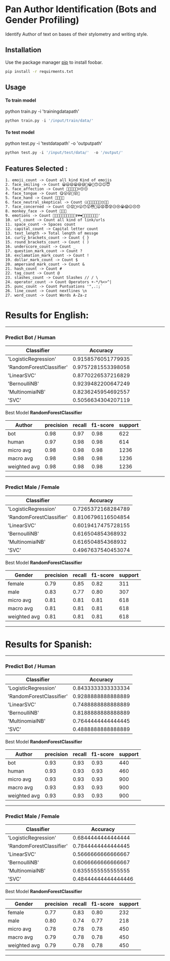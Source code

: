 # Pan Author Identification (Bots and Gender Profiling)

Identify Author of text on bases of their stylometry and writing style.

## Installation

Use the package manager [pip](https://pip.pypa.io/en/stable/) to install foobar.

```bash
pip install -r requirments.txt
```

## Usage
#### To train model

python train.py -i 'trainingdatapath'
```python
python train.py -i '/input/train/data/'
```

#### To test model 

python test.py -i 'testdatapath' -o 'outputpath'

```python
python test.py -i '/input/test/data/'  -o '/output/'
```

## Features Selected :
```
1. emoji_count -> Count all kind Kind of emojis
2. face_smiling -> Count 😀😃😄😁😆😅🤣😂🙂🙃😉😊😇
3. face_affection -> Count 🥰😍🤩😘😗☺😚😙
4. face_tongue -> Count 😋😛😜🤪😝🤑
5. face_hand -> Count 🤗🤭🤫🤔
6. face_neutral_skeptical -> Count 🤐🤨😐😑😶😏😒🙄😬🤥
7. face_concerned -> Count 😕😟🙁☹😮😯😲😳🥺😦😧😨😰😥😢😭😱😖😣😞
8. monkey_face -> Count 🙈🙉🙊
9. emotions -> Count 💋💌💘💝💖💗💓💞💕💟❣💔❤🧡💛💚💙💜🤎🖤'
10. url_count -> Count all kind of link/urls
11. space_count -> Spaces count
12. capital_count -> Capital letter count
13. text_length -> Total length of messge
14. curly_brackets_count -> Count { }
15. round_brackets_count -> Count ( )
16. underscore_count -> Count _
17. question_mark_count -> Count ?
18. exclamation_mark_count -> Count !
19. dollar_mark_count -> Count $
20. ampersand_mark_count -> Count &
21. hash_count -> Count #
22. tag_count -> Count @
23. slashes_count -> Count Slashes // / \
24. operator_count -> Count Operators +-*/%<>^|
25. punc_count -> Count Puntuations '",.:;`
26. line_count -> Count nextlines \n
27. word_count -> Count Words A-Za-z
```


# Results for English:
______________________________________

### Predict Bot / Human

Classifier | Accuracy
---------------------|-------------------
'LogisticRegression' | 0.9158576051779935
 'RandomForestClassifier'| 0.9757281553398058
 'LinearSVC'| 0.8770226537216829
 'BernoulliNB'| 0.9239482200647249
 'MultinomialNB'| 0.8236245954692557
 'SVC'| 0.5056634304207119

Best Model **RandomForestClassifier**

 Author       | precision  |  recall  |  f1-score |  support
--------------|------------|----------|-----------|---------
         bot  |     0.98   |   0.97   |     0.98  |    622
       human  |     0.97   |   0.98   |    0.98   |    614
   micro avg  |     0.98   |   0.98   |   0.98    |   1236
   macro avg  |     0.98   |   0.98   |   0.98    |   1236
weighted avg  |     0.98   |   0.98   |   0.98    |   1236

__________________________________________________

### Predict Male / Female

Classifier | Accuracy
---------------------|-------------
'LogisticRegression'| 0.7265372168284789
 'RandomForestClassifier'| 0.8106796116504854
 'LinearSVC'| 0.6019417475728155
 'BernoulliNB'| 0.616504854368932
 'MultinomialNB'| 0.616504854368932
 'SVC'| 0.4967637540453074

Best Model **RandomForestClassifier**

Gender         | precision |   recall | f1-score  | support
---------------|---------- | -------- |-----------|-------
      female   |    0.79   |    0.85  |    0.82   |    311
        male   |    0.83   |    0.77  |    0.80   |    307
   micro avg   |    0.81   |    0.81  |    0.81   |    618
   macro avg   |    0.81   |    0.81  |    0.81   |    618
weighted avg   |    0.81   |    0.81  |    0.81   |    618

________________________________________

# Results for Spanish:

________________________________________

### Predict Bot / Human

Classifier | Accuracy
----------------|--------------------
'LogisticRegression'| 0.8433333333333334
 'RandomForestClassifier'| 0.9288888888888889
 'LinearSVC'| 0.7488888888888889
 'BernoulliNB'| 0.8188888888888889
 'MultinomialNB'| 0.7644444444444445
 'SVC'| 0.4888888888888889

Best Model **RandomForestClassifier**

Author       |  precision  |  recall |  f1-score|   support
------|-------------|---------|----------|----------
         bot |       0.93  |    0.93 |     0.93 |      440 
       human |      0.93   |   0.93  |    0.93  |     460  
   micro avg |      0.93   |   0.93  |    0.93  |     900  
   macro avg |      0.93   |   0.93  |    0.93  |     900  
weighted avg |      0.93   |   0.93  |    0.93  |     900  

________________________________________

### Predict Male / Female

Classifier | Accuracy
------------|---------------------
'LogisticRegression'| 0.6844444444444444
 'RandomForestClassifier' | 0.7844444444444445
 'LinearSVC'| 0.5666666666666667
 'BernoulliNB'| 0.6066666666666667
 'MultinomialNB'| 0.6355555555555555
 'SVC'| 0.48444444444444446

Best Model **RandomForestClassifier**



Gender         | precision |   recall |  f1-score |  support
---------------|---------- |----------|-----------|---------
      female   |    0.77   |   0.83   |   0.80    |   232
        male   |    0.80   |   0.74   |   0.77    |   218
   micro avg   |    0.78   |   0.78   |   0.78    |   450
   macro avg   |    0.79   |   0.78   |   0.78    |   450
weighted avg   |    0.79   |   0.78   |   0.78    |   450



_________________________________

